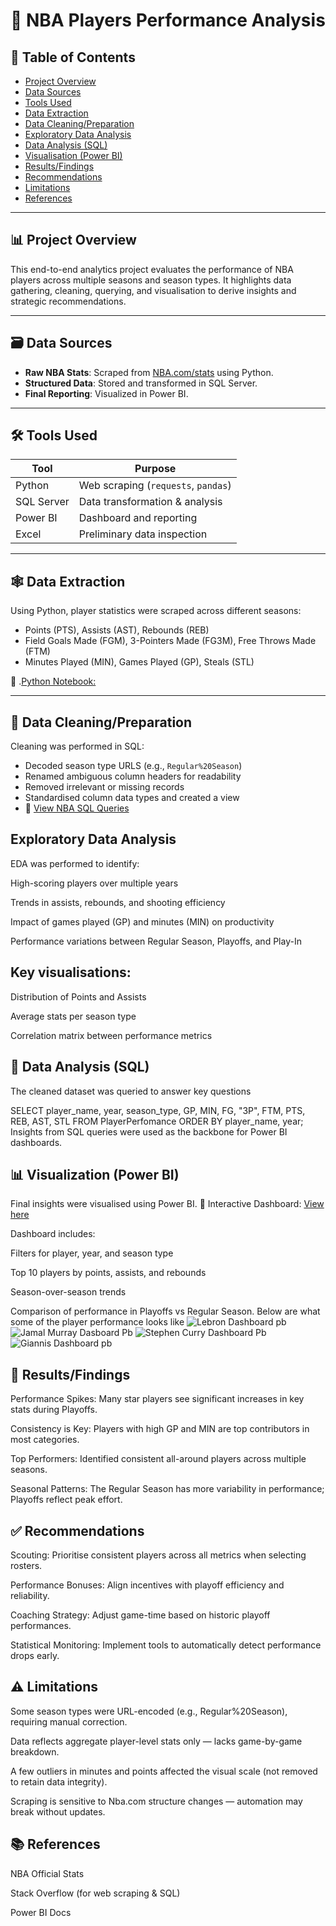 # 🏀 NBA Players Performance Analysis

## 📑 Table of Contents
- [Project Overview](#project-overview)
- [Data Sources](#data-sources)
- [Tools Used](#tools-used)
- [Data Extraction](#data-extraction)
- [Data Cleaning/Preparation](#data-cleaningpreparation)
- [Exploratory Data Analysis](#exploratory-data-analysis)
- [Data Analysis (SQL)](#data-analysis-sql)
- [Visualisation (Power BI)](#visualisation-power-bi)
- [Results/Findings](#resultsfindings)
- [Recommendations](#recommendations)
- [Limitations](#limitations)
- [References](#references)

---

## 📊 Project Overview

This end-to-end analytics project evaluates the performance of NBA players across multiple seasons and season types. It highlights data gathering, cleaning, querying, and visualisation to derive insights and strategic recommendations.

---

## 🗃️ Data Sources

- **Raw NBA Stats**: Scraped from [NBA.com/stats](https://www.nba.com/stats) using Python.
- **Structured Data**: Stored and transformed in SQL Server.
- **Final Reporting**: Visualized in Power BI.

---

## 🛠️ Tools Used

| Tool         | Purpose                             |
|--------------|-------------------------------------|
| Python       | Web scraping (`requests`, `pandas`) |
| SQL Server   | Data transformation & analysis      |
| Power BI     | Dashboard and reporting             |
| Excel        | Preliminary data inspection         |

---

## 🕸️ Data Extraction

Using Python, player statistics were scraped across different seasons:

- Points (PTS), Assists (AST), Rebounds (REB)
- Field Goals Made (FGM), 3-Pointers Made (FG3M), Free Throws Made (FTM)
- Minutes Played (MIN), Games Played (GP), Steals (STL)

📁 .[Python Notebook:](https://github.com/MiftaudeenJamiu/NBA-DATA-EXRACTION-AND-ANALYSIS/blob/8a5d3e51d365b2ab0e7aa28d9c9251960c652c90/NBA%20SQL%20queries.ssmssln)

---

## 🧹 Data Cleaning/Preparation

Cleaning was performed in SQL:

- Decoded season type URLS (e.g., `Regular%20Season`)
- Renamed ambiguous column headers for readability
- Removed irrelevant or missing records
- Standardised column data types and created a view
- 📄 [View NBA SQL Queries](https://github.com/MiftaudeenJamiu/NBA-DATA-EXRACTION-AND-ANALYSIS/blob/a066f6e0e81571bc63a0faef90699466ba6e94ce/NBA%20SQL%20queries.ssmssln)


## Exploratory Data Analysis
EDA was performed to identify:

High-scoring players over multiple years

Trends in assists, rebounds, and shooting efficiency

Impact of games played (GP) and minutes (MIN) on productivity

Performance variations between Regular Season, Playoffs, and Play-In

## Key visualisations:

Distribution of Points and Assists

Average stats per season type

Correlation matrix between performance metrics

##  🧮 Data Analysis (SQL)
The cleaned dataset was queried to answer key questions

SELECT
    player_name,
    year,
    season_type,
    GP,
    MIN,
    FG,
    "3P",
    FTM,
    PTS,
    REB,
    AST,
    STL
FROM PlayerPerfomance
ORDER BY player_name, year;
Insights from SQL queries were used as the backbone for Power BI dashboards.

## 📊 Visualization (Power BI)
Final insights were visualised using Power BI.
🔗 Interactive Dashboard:  [View here](https://github.com/MiftaudeenJamiu/NBA-DATA-EXRACTION-AND-ANALYSIS/blob/a066f6e0e81571bc63a0faef90699466ba6e94ce/NBA%20SQL%20queries.ssmssln)

Dashboard includes:

Filters for player, year, and season type

Top 10 players by points, assists, and rebounds

Season-over-season trends

Comparison of performance in Playoffs vs Regular Season.
Below are what some of the player performance looks like
![Lebron Dashboard pb](https://github.com/user-attachments/assets/c2508922-a28a-47e1-898c-b2ba4af2ad15)
![Jamal Murray Dasboard Pb](https://github.com/user-attachments/assets/03cf0eec-3942-400d-9caf-877a5393567a)
![Stephen Curry Dashboard Pb](https://github.com/user-attachments/assets/da54399c-23cc-4f25-8f8f-8f9a4999e790)
![Giannis Dashboard pb](https://github.com/user-attachments/assets/2a8b6f97-e27f-4ee0-898b-e76ec987b83c)


## 📌 Results/Findings
Performance Spikes: Many star players see significant increases in key stats during Playoffs.

Consistency is Key: Players with high GP and MIN are top contributors in most categories.

Top Performers: Identified consistent all-around players across multiple seasons.

Seasonal Patterns: The Regular Season has more variability in performance; Playoffs reflect peak effort.

##  ✅ Recommendations
Scouting: Prioritise consistent players across all metrics when selecting rosters.

Performance Bonuses: Align incentives with playoff efficiency and reliability.

Coaching Strategy: Adjust game-time based on historic playoff performances.

Statistical Monitoring: Implement tools to automatically detect performance drops early.

##  ⚠️ Limitations
Some season types were URL-encoded (e.g., Regular%20Season), requiring manual correction.

Data reflects aggregate player-level stats only — lacks game-by-game breakdown.

A few outliers in minutes and points affected the visual scale (not removed to retain data integrity).

Scraping is sensitive to Nba.com structure changes — automation may break without updates.

## 📚 References
NBA Official Stats

Stack Overflow (for web scraping & SQL)

Power BI Docs
